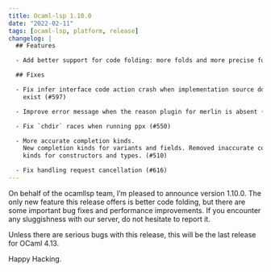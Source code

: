 ```yaml
---
title: Ocaml-lsp 1.10.0
date: "2022-02-11"
tags: [ocaml-lsp, platform, release]
changelog: |
  ## Features

  - Add better support for code folding: more folds and more precise folds

  ## Fixes

  - Fix infer interface code action crash when implementation source does not
    exist (#597)

  - Improve error message when the reason plugin for merlin is absent (#608)

  - Fix `chdir` races when running ppx (#550)

  - More accurate completion kinds.
    New completion kinds for variants and fields. Removed inaccurate completion
    kinds for constructors and types. (#510)

  - Fix handling request cancellation (#616)
---
```


On behalf of the ocamllsp team, I’m pleased to announce version 1.10.0. The only new feature this release offers is better code folding, but there are some important bug fixes and performance improvements. If you encounter any sluggishness with our server, do not hesitate to report it.

Unless there are serious bugs with this release, this will be the last release for OCaml 4.13.

Happy Hacking.


